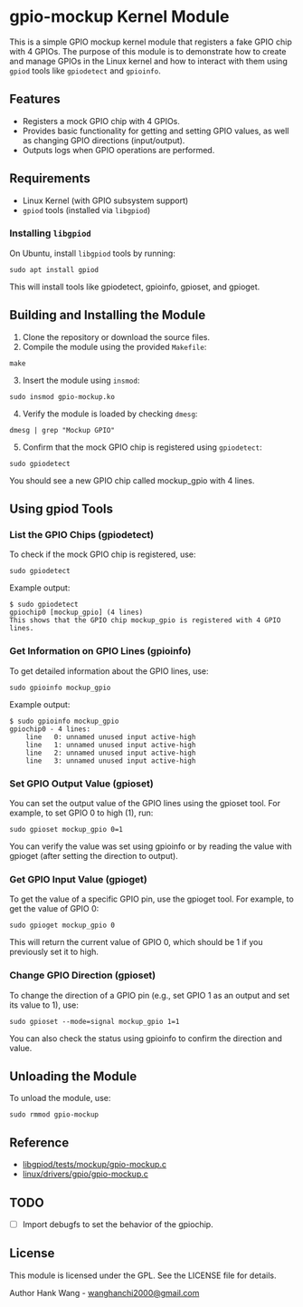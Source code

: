 # gpio-mockup Kernel Module

This is a simple GPIO mockup kernel module that registers a fake GPIO chip with 4 GPIOs. The purpose of this module is to demonstrate how to create and manage GPIOs in the Linux kernel and how to interact with them using `gpiod` tools like `gpiodetect` and `gpioinfo`.

## Features

- Registers a mock GPIO chip with 4 GPIOs.
- Provides basic functionality for getting and setting GPIO values, as well as changing GPIO directions (input/output).
- Outputs logs when GPIO operations are performed.

## Requirements

- Linux Kernel (with GPIO subsystem support)
- `gpiod` tools (installed via `libgpiod`)

### Installing `libgpiod`

On Ubuntu, install `libgpiod` tools by running:

```shell
sudo apt install gpiod
```

This will install tools like gpiodetect, gpioinfo, gpioset, and gpioget.

## Building and Installing the Module

1. Clone the repository or download the source files.
2. Compile the module using the provided `Makefile`:
```shell
make
```
3. Insert the module using `insmod`:
``` shell
sudo insmod gpio-mockup.ko
```
4. Verify the module is loaded by checking `dmesg`:
```shell
dmesg | grep "Mockup GPIO"
```
5. Confirm that the mock GPIO chip is registered using `gpiodetect`:
```shell
sudo gpiodetect
```
You should see a new GPIO chip called mockup_gpio with 4 lines.

## Using gpiod Tools
### List the GPIO Chips (gpiodetect)
To check if the mock GPIO chip is registered, use:

```shell
sudo gpiodetect
```
Example output:

```shell
$ sudo gpiodetect
gpiochip0 [mockup_gpio] (4 lines)
This shows that the GPIO chip mockup_gpio is registered with 4 GPIO lines.
```

### Get Information on GPIO Lines (gpioinfo)
To get detailed information about the GPIO lines, use:

```shell
sudo gpioinfo mockup_gpio
```

Example output:

```shell
$ sudo gpioinfo mockup_gpio
gpiochip0 - 4 lines:
    line   0: unnamed unused input active-high
    line   1: unnamed unused input active-high
    line   2: unnamed unused input active-high
    line   3: unnamed unused input active-high
```

### Set GPIO Output Value (gpioset)
You can set the output value of the GPIO lines using the gpioset tool. For example, to set GPIO 0 to high (1), run:

```shell
sudo gpioset mockup_gpio 0=1
```

You can verify the value was set using gpioinfo or by reading the value with gpioget (after setting the direction to output).

### Get GPIO Input Value (gpioget)
To get the value of a specific GPIO pin, use the gpioget tool. For example, to get the value of GPIO 0:

```shell
sudo gpioget mockup_gpio 0
```
This will return the current value of GPIO 0, which should be 1 if you previously set it to high.

### Change GPIO Direction (gpioset)
To change the direction of a GPIO pin (e.g., set GPIO 1 as an output and set its value to 1), use:

```shell
sudo gpioset --mode=signal mockup_gpio 1=1
```
You can also check the status using gpioinfo to confirm the direction and value.

## Unloading the Module
To unload the module, use:

```shell
sudo rmmod gpio-mockup
```

## Reference
- [libgpiod/tests/mockup/gpio-mockup.c](https://github.com/brgl/libgpiod/blob/v1.6.x/tests/mockup/gpio-mockup.c)
- [linux/drivers/gpio/gpio-mockup.c](https://github.com/torvalds/linux/blob/master/drivers/gpio/gpio-mockup.c)

## TODO
- [ ] Import debugfs to set the behavior of the gpiochip.

## License
This module is licensed under the GPL. See the LICENSE file for details.

Author
Hank Wang - wanghanchi2000@gmail.com


